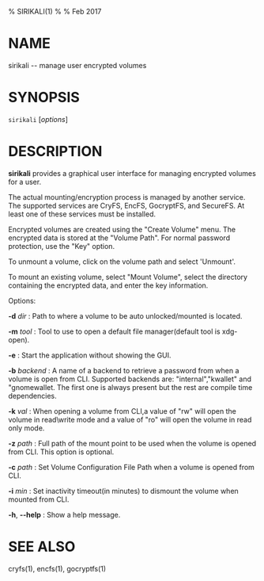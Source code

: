 % SIRIKALI(1)
% 
% Feb 2017

NAME
====

sirikali -- manage user encrypted volumes

SYNOPSIS
========

`sirikali` [*options*]

DESCRIPTION
===========

**sirikali** provides a graphical user interface for managing encrypted volumes
for a user.

The actual mounting/encryption process is managed by another service. The
supported services are CryFS, EncFS, GocryptFS, and SecureFS. At least one of
these services must be installed.

Encrypted volumes are created using the "Create Volume" menu. The encrypted
data is stored at the "Volume Path". For normal password protection, use the
"Key" option.

To unmount a volume, click on the volume path and select 'Unmount'.

To mount an existing volume, select "Mount Volume", select the directory containing
the encrypted data, and enter the key information.

Options:

**-d** *dir*
:    Path to where a volume to be auto unlocked/mounted is located.

**-m** *tool*
:    Tool to use to open a default file manager(default tool is xdg-open).

**-e**
:    Start the application without showing the GUI.

**-b** *backend*
:     A name of a backend to retrieve a password from when a volume is open from CLI.
     Supported backends are: "internal","kwallet" and "gnomewallet.
     The first one is always present but the rest are compile time dependencies.

**-k** *val*
:    When opening a volume from CLI,a value of "rw" will open the volume in read\write
     mode and a value of "ro" will open the volume in read only mode.

**-z** *path*
:    Full path of the mount point to be used when the volume is opened from CLI.
     This option is optional.

**-c** *path*
:    Set Volume Configuration File Path when a volume is opened from CLI.

**-i** *min*
:    Set inactivity timeout(in minutes) to dismount the volume when mounted from CLI.

**-h**, **--help**
:   Show a help message.

SEE ALSO
========

cryfs(1), encfs(1), gocryptfs(1)
